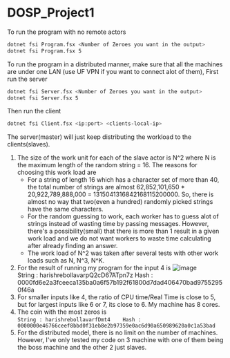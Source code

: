 # DOSP_Project1
To run the program with no remote actors
```bash
dotnet fsi Program.fsx <Number of Zeroes you want in the output>
dotnet fsi Program.fsx 5
```

To run the program in a  distributed manner, make sure that all the machines are under one LAN (use UF VPN if you want to connect alot of them),
First run the server
```bash
dotnet fsi Server.fsx <Number of Zeroes you want in the output>
dotnet fsi Server.fsx 5
```
Then run the client 
```bash
dotnet fsi Client.fsx <ip:port> <clients-local-ip>
```
The server(master) will just keep distributing the workload to the clients(slaves).

1. The size of the work unit for each of the slave actor is N^2 where N is the maximum length of the random string = 16. The reasons for choosing this work load are
   - For a string of length 16 which has a character set of more than 40, the total number of strings are almost 62,852,101,650 * 20,922,789,888,000 = 1315041316842168115200000. So, there is almost no way that two(even a hundred) randomly picked strings have the same characters.
   - For the random guessing to work, each worker has to guess alot of strings instead of wasting time by passing messages. However, there's a possibility(small) that there is more than 1 result in a given work load and we do not want workers to waste time calculating after already finding an answer.
   - The work load of N^2 was taken after several tests with other work loads such as N, N^3, N^K.
2. For the result of running my program for the input 4 is ![image](https://user-images.githubusercontent.com/20385352/134098541-374a650f-1bef-4b20-9074-593e226b4afa.png)<br/>String : harishrebollavarpQ2cD67ATpn7z Hash : 0000fd6e2a3fceeca135ba0a6f57b192f61800d7dad406470bad97552950f46a
3. For smaller inputs like 4, the ratio of CPU time/Real Time is close to 5, but for largest inputs like 6 or 7, its close to 6. My machine has 8 cores.
4. The coin with the most zeros is<br/> ```String : harishrebollavarfDmt4    Hash : 0000000e46766ceef8bbd0f31eb8e2b97359e0ac6d90a650989620a0c1a53bad```
5. For the distributed model, there is no limit on the number of machines. However, I've only tested my code on 3 machine with one of them being the boss machine and the other 2 just slaves.



